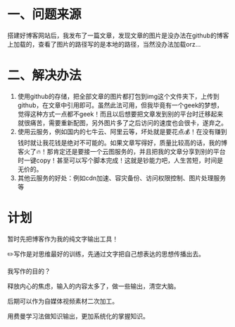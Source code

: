 
# 一、问题来源
搭建好博客网站后，我发布了一篇文章，发现文章的图片是没办法在github的博客上加载的，查看了图片的路径写的是本地的路径，当然没办法加载orz…

# 二、解决办法
1. 使用github的存储，把全部文章的图片都打包到img这个文件夹下，上传到github，在文章中引用即可。虽然此法可用，但我毕竟有一个geek的梦想，觉得这种方式一点都不geek！而且以后想要把文章发到别的平台时迁移起来就很痛苦，需要重新配图，另外图片多了之后访问的速度也会很卡，遂弃之。
2. 使用云服务，例如国内的七牛云、阿里云等，坏处就是要花点💰！在没有赚到钱时就让我花钱是绝对不可能的。如果文章写得好，质量比较高的话，我的博客火了🔥！那肯定还是要接一个云图服务的，并且把我的文章分享到别的平台时一键copy！甚至可以写个脚本完成！这就是钞能力吧，人生苦短，时间是无价的。
3. 其他云服务的好处：例如cdn加速、容灾备份、访问权限控制、图片处理服务等

# 计划

暂时先把博客作为我的纯文字输出工具！

✏️写作是对思维最好的训练，先通过文字把自己想表达的思想传播出去。

我写作的目的？

释放内心的焦虑，输入的内容太多了，做一些输出，清空大脑。

后期可以作为自媒体视频素材二次加工。

用费曼学习法做知识输出，更加系统化的掌握知识。